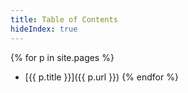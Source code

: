 ```yaml
---
title: Table of Contents
hideIndex: true
---
```

{% for p in site.pages %}
- [{{ p.title }}]({{ p.url }})
{% endfor %}
